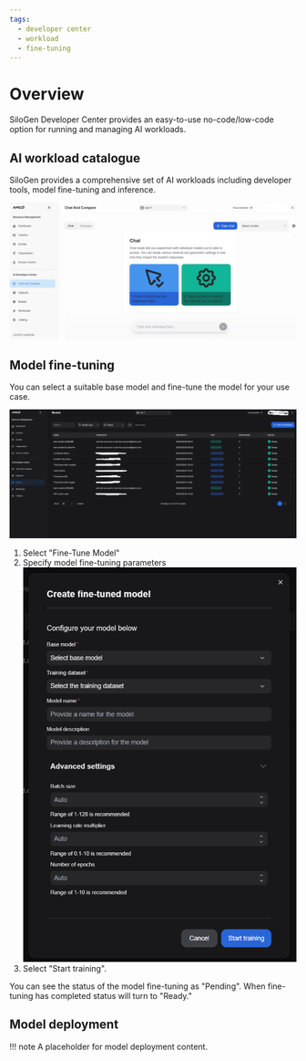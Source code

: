 ```yaml
---
tags:
  - developer center
  - workload
  - fine-tuning
---
```


# Overview

SiloGen Developer Center provides an easy-to-use no-code/low-code option for running and managing AI workloads.

## AI workload catalogue

SiloGen provides a comprehensive set of AI workloads including developer tools, model fine-tuning and inference.

![alt text](../media/ai-development/devcenter-introduction.png)

## Model fine-tuning

You can select a suitable base model and fine-tune the model for your use case.

![alt text](../media/ai-development/model-finetuning.png)

1. Select "Fine-Tune Model"
2. Specify model fine-tuning parameters
![alt text](../media/ai-development/finetune-parameters.png)
3. Select "Start training".

You can see the status of the model fine-tuning as "Pending". When fine-tuning has completed status will turn to "Ready."

## Model deployment

!!! note
    A placeholder for model deployment content.